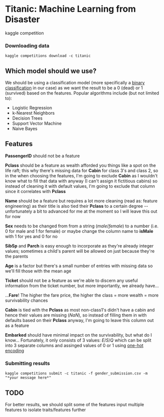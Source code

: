 # Titanic: Machine Learning from Disaster
kaggle competition

### Downloading data
`kaggle competitions download -c titanic`

## Which model should we use?
We should be using a classification model (more specifically a [binary classification](https://en.wikipedia.org/wiki/Binary_classification) in our case)  as we want the result to be a 0 (dead) or 1 (survived) based on the features.  Popular algorithms include (but not limited to):
- Logistic Regression
- k-Nearest Neighbors
- Decision Trees
- Support Vector Machine
- Naive Bayes

## Features
**PassengerID** should not be a feature

**Pclass** should be a feature as wealth afforded you things like a spot on the life raft; this why there's missing data for **Cabin** for class 3's and class 2, so in the when choosing the features, I'm going to exclude **Cabin** as I wouldn't know what to fill that data with anyway (I can't assign it fictitious cabins) so instead of cleaning it with default values, I'm going to exclude that column since it correlates with **Pclass**

**Name** should be a feature but requires a lot more cleaning (read as: feature engineering) as their title is also tied their **Pclass** to a certain degree -- unfortunately a bit to advanced for me at the moment so I will leave this out for now

**Sex** needs to be changed from from a string (*male*/*female*) to a number (i.e. 0 for male and 1 for female) or maybe change the column name to **isMale** with 1 for yes and 0 for no

**SibSp** and **Parch** is easy enough to incorporate as they're already integer values; sometimes a child's parent will be allowed on just because they're the parents

**Age** is a factor but there's a small number of entries with missing data so we'll fill those with the mean age

**Ticket** should not be a feature as we're able to discern any useful information from the ticket number, but more importantly, we already have...

...**Fare**!  The higher the fare price, the higher the class = more wealth = more survivability chances

**Cabin** is tied with the **Pclass** as most non-class1's didn't have a cabin and hence their values are missing (*NaN*), so instead of filling them in with defaults based on their **Pclass** anyway, I'm going to leave this column out as a feature

**Embarked** should have minimal impact on the survivability, but what do I know... Fortunately, it only consists of 3 values: *E*/*S*/*Q* which can be split into 3 separate columns and assinged values of 0 or 1 using [one-hot encoding](https://stackabuse.com/one-hot-encoding-in-python-with-pandas-and-scikit-learn/)

### Submitting results
`kaggle competitions submit -c titanic -f gender_submission.csv -m "*your message here*"`

## TODO
For better results, we should split some of the features input multiple features to isolate traits/features further
